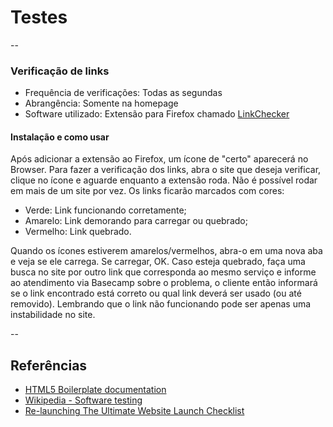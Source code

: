 # Testes


--

### <a name="verificacaodelinks"></a> Verificação de links

* Frequência de verificações: Todas as segundas
* Abrangência: Somente na homepage
* Software utilizado: Extensão para Firefox chamado [LinkChecker](https://addons.mozilla.org/pt-br/firefox/addon/linkchecker/)

#### Instalação e como usar
Após adicionar a extensão ao Firefox, um ícone de "certo" aparecerá no Browser. 
Para fazer a verificação dos links, abra o site que deseja verificar, clique no ícone e aguarde enquanto a extensão roda. Não é possível rodar em mais de um site por vez. 
Os links ficarão marcados com cores:
* Verde: Link funcionando corretamente;
* Amarelo: Link demorando para carregar ou quebrado;
* Vermelho: Link quebrado.

Quando os ícones estiverem amarelos/vermelhos, abra-o em uma nova aba e veja se ele carrega. Se carregar, OK. Caso esteja quebrado, faça uma busca no site por outro link que corresponda ao mesmo serviço e informe ao atendimento via Basecamp sobre o problema, o cliente então informará se o link encontrado está correto ou qual link deverá ser usado (ou até removido). Lembrando que o link não funcionando pode ser apenas uma instabilidade no site. 

--

## Referências

* [HTML5 Boilerplate documentation](https://github.com/h5bp/html5-boilerplate/blob/v4.2.0/doc/TOC.md)
* [Wikipedia - Software testing](http://en.wikipedia.org/wiki/Software_testing)
* [Re-launching The Ultimate Website Launch Checklist](http://www.boxuk.com/blog/relaunching-the-ultimate-website-launch-checklist/)
